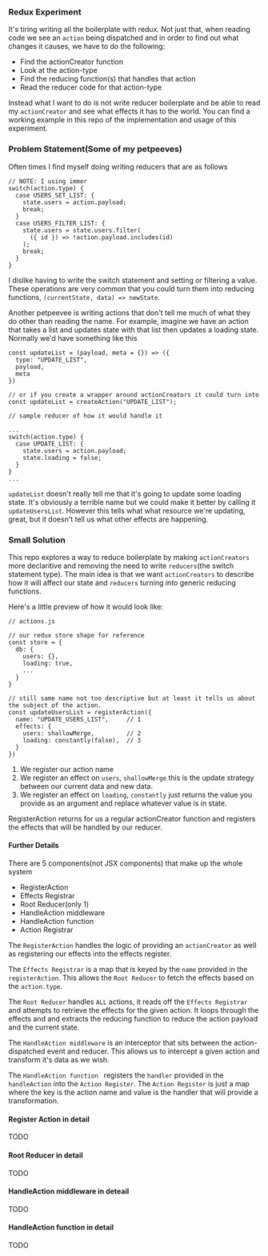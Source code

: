 ### Redux Experiment
It's tiring writing all the boilerplate with redux. Not just that, when reading code we see an `action` being dispatched and in order to find out what changes it causes, we have to do the following:

- Find the actionCreator function
- Look at the action-type
- Find the reducing function(s) that handles that action
- Read the reducer code for that action-type

Instead what I want to do is not write reducer boilerplate and be able to read my `actionCreator` and see what effects it has to the world.
You can find a working example in this repo of the implementation and usage of this experiment.

### Problem Statement(Some of my petpeeves)
Often times I find myself doing writing reducers that are as follows

```
// NOTE: I using immer
switch(action.type) {
  case USERS_SET_LIST: {
    state.users = action.payload;
    break;
  }
  case USERS_FILTER_LIST: {
    state.users = state.users.filter(
	  ({ id }) => !action.payload.includes(id)
    );
	break;
  }
}
```

I dislike having to write the switch statement and setting or filtering a value.  These operations are very common that you could turn them into reducing functions, `(currentState, data) => newState`.

Another petpeevee is writing actions that don't tell me much of what they do other than reading the name. For example, imagine we have an action that takes a list and updates state with that list then updates a loading state. Normally we'd have something like this

```
const updateList = (payload, meta = {}) => ({
  type: "UPDATE_LIST",
  payload,
  meta
})

// or if you create a wrapper around actionCreators it could turn into
const updateList = createAction("UPDATE_LIST");

// sample reducer of how it would handle it

...
switch(action.type) {
  case UPDATE_LIST: {
    state.users = action.payload;
    state.loading = false;
  }
}
...
```

`updateList` doesn't really tell me that it's going to update some loading state. It's obviously a terrible name but we could make it better by calling it `updateUsersList`. However this tells what what resource we're updating, great, but it doesn't tell us what other effects are happening.

### Small Solution
This repo explores a way to reduce boilerplate by making `actionCreators` more declaritive and removing the need to write `reducers`(the switch statement type).
The main idea is that we want `actionCreators` to describe how it will affect our state and `reducers` turning into generic reducing functions.

Here's a little preview of how it would look like:

```
// actions.js

// our redux store shape for reference
const store = {
  db: {
	users: {},
	loading: true,
	...
  }
}

// still same name not too descriptive but at least it tells us about the subject of the action.
const updateUsersList = registerAction({
  name: "UPDATE_USERS_LIST",     // 1
  effects: {
    users: shallowMerge,         // 2
    loading: constantly(false),  // 3
  }
})
```

1. We register our action name
2. We register an effect on `users`, `shallowMerge` this is the update strategy between our current data and new data.
3. We register an effect on `loading`, `constantly` just returns the value you provide as an argument and replace whatever value is in state.

RegisterAction returns for us a regular actionCreator function and registers the effects that will be handled by our reducer.

#### Further Details
There are 5 components(not JSX components) that make up the whole system

- RegisterAction
- Effects Registrar
- Root Reducer(only 1)
- HandleAction middleware
- HandleAction function
- Action Registrar

The `RegisterAction` handles the logic of providing an `actionCreator` as well as registering our effects into the effects register.

The `Effects Registrar` is a map that is keyed by the `name` provided in the `registerAction`. This allows the `Root Reducer` to fetch the effects based on the `action.type`. 

The `Root Reducer` handles `ALL` actions, it reads off the `Effects Registrar` and attempts to retrieve the effects for the given action. It loops through the effects and and extracts the reducing function to reduce the action payload and the current state.

The `HandleAction middleware` is an interceptor that sits between the action-dispatched event and reducer. This allows us to intercept a given action and transform it's data as we wish. 

The `HandleAction function ` registers the `handler` provided in the `handleAction` into the `Action Register`. The `Action Register` is just a map where the key is the action name and value is the handler that will provide a transformation.

#### Register Action in detail
TODO

#### Root Reducer in detail
TODO

#### HandleAction middleware in deteail
TODO

#### HandleAction function in detail
TODO
